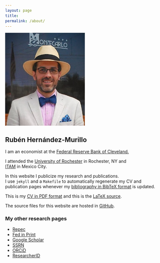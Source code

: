```yaml
---
layout: page
title: 
permalink: /about/
---
```


  <div class="col-md-2">
      <img  src="/assets/img/rhm_chapala.jpg"  height="300px">
  </div>
  <div class="col-md-2"></div>
  <div class="col-md-8">
  <h2 >Rubén Hernández-Murillo</h2>
 
  I am an economist at the [Federal Reserve Bank of  Cleveland.](http://www.clevelandfed.org)

  I attended the [University of Rochester](http://www.econ.rochester.edu) in Rochester, NY and  
  [ITAM](http://economia.itam.mx/es) in Mexico City.

  In this website I publicize my research and publications.  
  I use `jekyll` and a `Makefile` to automatically regenerate my CV and publication pages whenever my [bibliography  in BibTeX format](https://raw.github.com/rubenhm/rubenhm.github.io/source/assets/bibliography/bibliography.bib) is updated. 

  This is my [CV in PDF format](https://raw.github.com/rubenhm/rubenhm.github.io/source/assets/docs/Ruben_Hernandez-Murillo-cv.pdf) and this is the [LaTeX source](https://raw.github.com/rubenhm/rubenhm.github.io/source/assets/docs/Ruben_Hernandez-Murillo-cv.tex).

  The source files for this website are hosted in [GitHub](https://github.com/rubenhm/rubenhm.github.io/tree/source).
  
  <h3>My other research pages</h3>

  + [Repec](https://ideas.repec.org/e/phe35.html)
  + [Fed in Print](https://fedinprint.org/search?facets[]=authors_literal_array:Hernandez-Murillo%2C+Ruben)
  + [Google Scholar](https://scholar.google.com/citations?user=ONu4SBcAAAAJ&hl=en)
  + [SSRN](https://papers.ssrn.com/sol3/cf_dev/AbsByAuth.cfm?per_id=341818)
  + [ORCiD](https://orcid.org/0000-0001-6474-9510)
  + [ResearcherID](https://www.researcherid.com/rid/P-4834-2018)

  </div>


  
  
